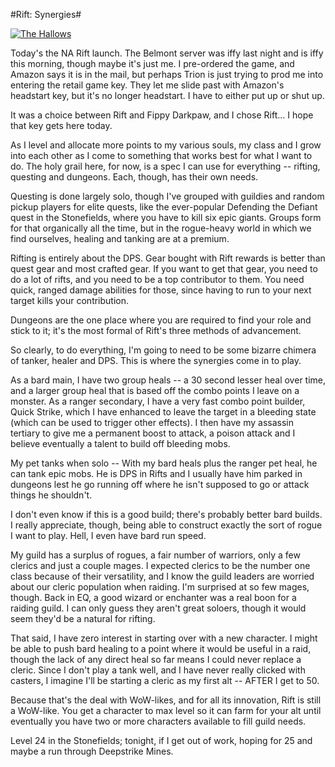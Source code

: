 #Rift: Synergies#

[![](http://westkarana.com/wp-content/uploads/2011/03/rift-2011-03-01-07-36-26-62-480x384.jpg "The Hallows")](http://westkarana.com/wp-content/uploads/2011/03/rift-2011-03-01-07-36-26-62.jpg)

Today's the NA Rift launch. The Belmont server was iffy last night and is iffy this morning, though maybe it's just me. I pre-ordered the game, and Amazon says it is in the mail, but perhaps Trion is just trying to prod me into entering the retail game key. They let me slide past with Amazon's headstart key, but it's no longer headstart. I have to either put up or shut up.

It was a choice between Rift and Fippy Darkpaw, and I chose Rift... I hope that key gets here today.

As I level and allocate more points to my various souls, my class and I grow into each other as I come to something that works best for what I want to do. The holy grail here, for now, is a spec I can use for everything -- rifting, questing and dungeons. Each, though, has their own needs.

Questing is done largely solo, though I've grouped with guildies and random pickup players for elite quests, like the ever-popular Defending the Defiant quest in the Stonefields, where you have to kill six epic giants. Groups form for that organically all the time, but in the rogue-heavy world in which we find ourselves, healing and tanking are at a premium.

Rifting is entirely about the DPS. Gear bought with Rift rewards is better than quest gear and most crafted gear. If you want to get that gear, you need to do a lot of rifts, and you need to be a top contributor to them. You need quick, ranged damage abilities for those, since having to run to your next target kills your contribution.

Dungeons are the one place where you are required to find your role and stick to it; it's the most formal of Rift's three methods of advancement.

So clearly, to do everything, I'm going to need to be some bizarre chimera of tanker, healer and DPS. This is where the synergies come in to play.

As a bard main, I have two group heals -- a 30 second lesser heal over time, and a larger group heal that is based off the combo points I leave on a monster. As a ranger secondary, I have a very fast combo point builder, Quick Strike, which I have enhanced to leave the target in a bleeding state (which can be used to trigger other effects). I then have my assassin tertiary to give me a permanent boost to attack, a poison attack and I believe eventually a talent to build off bleeding mobs.

My pet tanks when solo -- With my bard heals plus the ranger pet heal, he can tank epic mobs. He is DPS in Rifts and I usually have him parked in dungeons lest he go running off where he isn't supposed to go or attack things he shouldn't.

I don't even know if this is a good build; there's probably better bard builds. I really appreciate, though, being able to construct exactly the sort of rogue I want to play. Hell, I even have bard run speed.

My guild has a surplus of rogues, a fair number of warriors, only a few clerics and just a couple mages. I expected clerics to be the number one class because of their versatility, and I know the guild leaders are worried about our cleric population when raiding. I'm surprised at so few mages, though. Back in EQ, a good wizard or enchanter was a real boon for a raiding guild. I can only guess they aren't great soloers, though it would seem they'd be a natural for rifting.

That said, I have zero interest in starting over with a new character. I might be able to push bard healing to a point where it would be useful in a raid, though the lack of any direct heal so far means I could never replace a cleric. Since I don't play a tank well, and I have never really clicked with casters, I imagine I'll be starting a cleric as my first alt -- AFTER I get to 50.

Because that's the deal with WoW-likes, and for all its innovation, Rift is still a WoW-like. You get a character to max level so it can farm for your alt until eventually you have two or more characters available to fill guild needs.

Level 24 in the Stonefields; tonight, if I get out of work, hoping for 25 and maybe a run through Deepstrike Mines.

